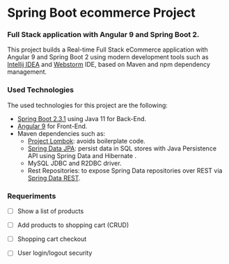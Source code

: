 # Spring Boot ecommerce Project

### Full Stack application with Angular 9 and Spring Boot 2.

This project builds a Real-time Full Stack eCommerce application with Angular 9 and Spring Boot 2 using modern
 development tools such as [Intellij IDEA](https://www.jetbrains.com/idea/) and [Webstorm](https://www.jetbrains.com/webstorm/) IDE, based on Maven and npm dependency management.  
 
 
 ### Used Technologies
The used technologies for this project are the following:

* [Spring Boot 2.3.1](https://start.spring.io/) using Java 11 for Back-End.
* [Angular 9](https://angular.io/) for Front-End.
* Maven dependencies such as: 
    * [Project Lombok](https://projectlombok.org/): avoids boilerplate code.
    * [Spring Data JPA](https://spring.io/projects/spring-data-jpa): persist data in SQL stores with Java Persistence API using Spring Data and Hibernate .
    * MySQL JDBC and R2DBC driver.
    * Rest Repositories: to expose Spring Data repositories over REST via [Spring Data REST](https://spring.io/projects/spring-data-rest).

### Requeriments

- [ ] Show a list of products
- [ ] Add products to shopping cart (CRUD)
- [ ] Shopping cart checkout
- [ ] User login/logout security


